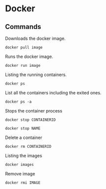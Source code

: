 # Docker

## Commands
Downloads the docker image.
 ```
 docker pull image
 ```
Runs the docker image.
```
docker run image
```
Listing the running containers.
```
docker ps
```
List all the containers including the exited ones.
```
docker ps -a
```
Stops the container process
```
docker stop CONTAINERID
```
```
docker stop NAME
```
Delete a container
```
docker rm CONTAINERID
```
Listing the images
```
docker images
```
Remove image
```
docker rmi IMAGE
```
